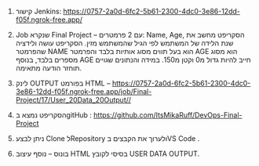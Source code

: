 
1.	קישור Jenkins:
https://0757-2a0d-6fc2-5b61-2300-4dc0-3e86-12dd-f05f.ngrok-free.app/
2.	Job שנקרא Final Project – עם 2 פרמטרים: Name, Age, הסקריפט מחשב את שנת הלידה של המשתמש לפי הגיל שהמשתמש מזין.  הסקריפט עושה ולידציה שהפרמטר NAME הוא בעל תווים מסוג אותיות בלבד והפרמטר AGE הוא מסוג מספרים בלבד, בנוסף AGE חייב להיות גדול מ0 וקטן מ150. במידה והנתונים שגויים תוחזר הודעה מתאימה. 
3.	לינק OUTPUT בפורמט HTML – https://0757-2a0d-6fc2-5b61-2300-4dc0-3e86-12dd-f05f.ngrok-free.app/job/Final-Project/17/User_20Data_20Output// 
4.	הסקריפט נמצא בgitHub : https://github.com/ItsMikaRuff/DevOps-Final-Project 
5.	ניתן לבצע Clone לRepository ולערוך את הקבצים בVS Code .
 

6.	בונוס – נוסף עיצוב HTML בסיסי לקובץ USER DATA OUTPUT.

